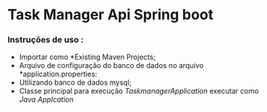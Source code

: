 # Task Manager Api Spring boot

### Instruções de uso :
- Importar como *Existing Maven Projects;
- Arquivo de configuração do banco de dados no arquivo *application.properties:
- Utilizando banco de dados mysql;
- Classe principal para execução *TaskmanagerApplication* executar como *Java Applcation*
